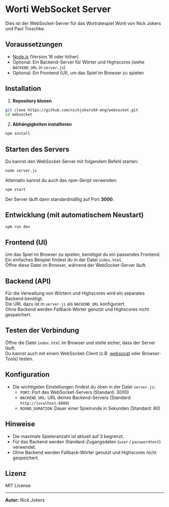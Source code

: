 # Worti WebSocket Server

Dies ist der WebSocket-Server für das Wortratespiel Worti von Nick Jokers und Paul Troschke.

## Voraussetzungen

- [Node.js](https://nodejs.org/) (Version 16 oder höher)
- Optional: Ein Backend-Server für Wörter und Highscores (siehe `BACKEND_URL` in `server.js`)
- Optional: Ein Frontend (UI), um das Spiel im Browser zu spielen

## Installation

1. **Repository klonen**

```bash
git clone https://github.com/nickjokers94-eng/websocket.git
cd websocket
```

2. **Abhängigkeiten installieren**

```bash
npm install
```

## Starten des Servers

Du kannst den WebSocket-Server mit folgendem Befehl starten:

```bash
node server.js
```

Alternativ kannst du auch das npm-Skript verwenden:

```bash
npm start
```

Der Server läuft dann standardmäßig auf Port **3000**.

## Entwicklung (mit automatischem Neustart)

```bash
npm run dev
```

## Frontend (UI)

Um das Spiel im Browser zu spielen, benötigst du ein passendes Frontend.  
Ein einfaches Beispiel findest du in der Datei `index.html`.  
Öffne diese Datei im Browser, während der WebSocket-Server läuft.

## Backend (API)

Für die Verwaltung von Wörtern und Highscores wird ein separates Backend benötigt.  
Die URL dazu ist in `server.js` als `BACKEND_URL` konfiguriert.  
Ohne Backend werden Fallback-Wörter genutzt und Highscores nicht gespeichert.

## Testen der Verbindung

Öffne die Datei `index.html` im Browser und stelle sicher, dass der Server läuft.  
Du kannst auch mit einem WebSocket-Client (z.B. [websocat](https://github.com/vi/websocat) oder Browser-Tools) testen.

## Konfiguration

- Die wichtigsten Einstellungen findest du oben in der Datei `server.js`:
  - `PORT`: Port des WebSocket-Servers (Standard: 3000)
  - `BACKEND_URL`: URL deines Backend-Servers (Standard: `http://localhost:8080`)
  - `ROUND_DURATION`: Dauer einer Spielrunde in Sekunden (Standard: 60)

## Hinweise

- Die maximale Spieleranzahl ist aktuell auf 3 begrenzt.
- Für das Backend werden Standard-Zugangsdaten (`user` / `passwordtest`) verwendet.
- Ohne Backend werden Fallback-Wörter genutzt und Highscores nicht gespeichert.

## Lizenz

MIT License

---

**Autor:** Nick Jokers